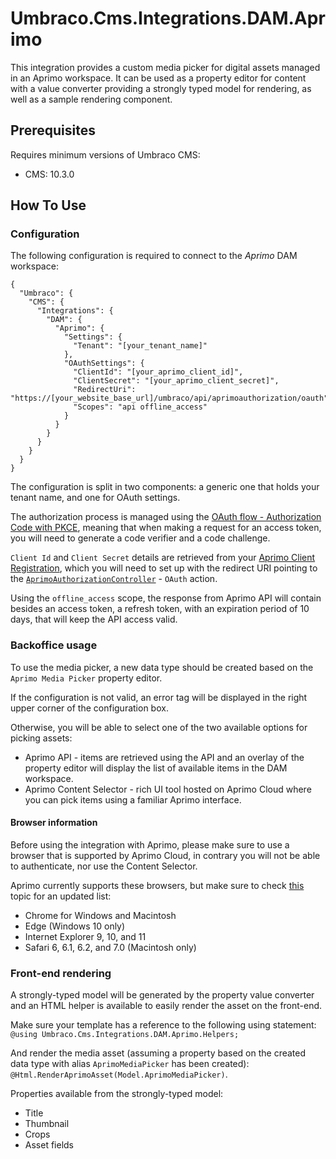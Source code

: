﻿# Umbraco.Cms.Integrations.DAM.Aprimo

This integration provides a custom media picker for digital assets managed in an Aprimo workspace. It can be used as a property editor for content with a value converter providing a strongly typed model for rendering, as well as a sample rendering component.

## Prerequisites

Requires minimum versions of Umbraco CMS: 
- CMS: 10.3.0

## How To Use

### Configuration

The following configuration is required to connect to the _Aprimo_ DAM workspace:

```
{
  "Umbraco": {
    "CMS": {
      "Integrations": {
        "DAM": {
          "Aprimo": {
            "Settings": {
              "Tenant": "[your_tenant_name]"
            },
            "OAuthSettings": {
              "ClientId": "[your_aprimo_client_id]",
              "ClientSecret": "[your_aprimo_client_secret]",
              "RedirectUri": "https://[your_website_base_url]/umbraco/api/aprimoauthorization/oauth",
              "Scopes": "api offline_access"
            }
          }
        }
      }
    }
  }
}
```

The configuration is split in two components: a generic one that holds your tenant name, and one for OAuth settings.

The authorization process is managed using the [OAuth flow - Authorization Code with PKCE](https://developers.aprimo.com/marketing-operations/rest-api/authorization/#module7), meaning that when making a request for an access token, you will need to generate a code verifier and a code challenge. 

`Client Id` and `Client Secret` details are retrieved from your [Aprimo Client Registration](https://developers.aprimo.com/marketing-operations/rest-api/authorization/#module2), which you will need to set up with the redirect URI pointing to the [`AprimoAuthorizationController`](https://github.com/umbraco/Umbraco.Cms.Integrations/blob/feature/aprimo-integration/src/Umbraco.Cms.Integrations.DAM.Aprimo/Controllers/AprimoAuthorizationController.cs) - `OAuth` action.

Using the `offline_access` scope, the response from Aprimo API will contain besides an access token, a refresh token, with an expiration period of 10 days, that will keep the API access valid.

### Backoffice usage
To use the media picker, a new data type should be created based on the `Aprimo Media Picker` property editor.

If the configuration is not valid, an error tag will be displayed in the right upper corner of the configuration box.

Otherwise, you will be able to select one of the two available options for picking assets:
- Aprimo API - items are retrieved using the API and an overlay of the property editor will display the list of available items in the DAM workspace.
- Aprimo Content Selector - rich UI tool hosted on Aprimo Cloud where you can pick items using a familiar Aprimo interface.

#### Browser information
Before using the integration with Aprimo, please make sure to use a browser that is supported by Aprimo Cloud, in contrary you will not be able to authenticate, nor use the Content Selector.

Aprimo currently supports these browsers, but make sure to check [this](https://help.aprimo.com/Content/Marketing_Operations_Help/aprimo_basics/browsers_configuring_concept.html) topic for an updated list:
- Chrome for Windows and Macintosh
- Edge (Windows 10 only)
- Internet Explorer 9, 10, and 11
- Safari 6, 6.1, 6.2, and 7.0 (Macintosh only)

### Front-end rendering
A strongly-typed model will be generated by the property value converter and an HTML helper is available to easily render the asset on the front-end.

Make sure your template has a reference to the following using statement:
`@using Umbraco.Cms.Integrations.DAM.Aprimo.Helpers;`

And render the media asset (assuming a property based on the created data type with alias `AprimoMediaPicker` has been created):
`@Html.RenderAprimoAsset(Model.AprimoMediaPicker)`.

Properties available from the strongly-typed model:
- Title
- Thumbnail
- Crops
- Asset fields